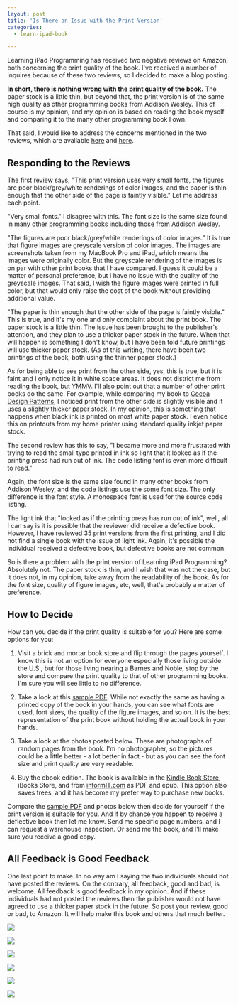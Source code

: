 ```yaml
---
layout: post
title: 'Is There an Issue with the Print Version'
categories:
  - learn-ipad-book

---
```


Learning iPad Programming has received two negative reviews on Amazon, both concerning the print quality of the book. I've received a number of inquires because of these two reviews, so I decided to make a blog posting.

**In short, there is nothing wrong with the print quality of the book.** The paper stock is a little thin, but beyond that, the print version is of the same high quality as other programming books from Addison Wesley. This of course is my opinion, and my opinion is based on reading the book myself and comparing it to the many other programming book I own.

That said, I would like to address the concerns mentioned in the two reviews, which are available [here][review1] and [here][review2].

## Responding to the Reviews

The first review says, "This print version uses very small fonts, the figures are poor black/grey/white renderings of color images, and the paper is thin enough that the other side of the page is faintly visible." Let me address each point.

"Very small fonts." I disagree with this. The font size is the same size found in many other programming books including those from Addison Wesley. 

"The figures are poor black/grey/white renderings of color images." It is true that figure images are greyscale version of color images. The images are screenshots taken from my MacBook Pro and iPad, which means the images were originally color. But the greyscale rendering of the images is on par with other print books that I have compared. I guess it could be a matter of personal preference, but I have no issue with the quality of the greyscale images. That said, I wish the figure images were printed in full color, but that would only raise the cost of the book without providing additional value.

"The paper is thin enough that the other side of the page is faintly visible." This is true, and it's my one and only complaint about the print book. The paper stock is a little thin. The issue has been brought to the publisher's attention, and they plan to use a thicker paper stock in the future. When that will happen is something I don't know, but I have been told future printings will use thicker paper stock. (As of this writing, there have been two printings of the book, both using the thinner paper stock.)

As for being able to see print from the other side, yes, this is true, but it is faint and I only notice it in white space areas. It does not district me from reading the book, but [YMMV][ymmv]. I'll also point out that a number of other print books do the same. For example, while comparing my book to [Cocoa Design Patterns][cdp], I noticed print from the other side is slightly visible and it uses a slightly thicker paper stock. In my opinion, this is something that happens when black ink is printed on most white paper stock. I even notice this on printouts from my home printer using standard quality inkjet paper stock.

The second review has this to say, "I became more and more frustrated with trying to read the small type printed in ink so light that it looked as if the printing press had run out of ink. The code listing font is even more difficult to read."

Again, the font size is the same size found in many other books from Addison Wesley, and the code listings use the some font size. The only difference is the font style. A monospace font is used for the source code listing.

The light ink that "looked as if the printing press has run out of ink", well, all I can say is it is possible that the reviewer did receive a defective book. However, I have reviewed 35 print versions from the first printing, and I did not find a single book with the issue of light ink. Again, it's possible the individual received a defective book, but defective books are not common.

So is there a problem with the print version of Learning iPad Programming? Absolutely not. The paper stock is thin, and I wish that was not the case, but it does not, in my opinion, take away from the readability of the book. As for the font size, quality of figure images, etc, well, that's probably a matter of preference.

## How to Decide

How can you decide if the print quality is suitable for you? Here are some options for you:

1) Visit a brick and mortar book store and flip through the pages yourself. I know this is not an option for everyone especially those living outside the U.S., but for those living nearing a Barnes and Noble, stop by the store and compare the print quality to that of other programming books. I'm sure you will see little to no difference.

2) Take a look at this [sample PDF][pdf]. While not exactly the same as having a printed copy of the book in your hands, you can see what fonts are used, font sizes, the quality of the figure images, and so on. It is the best representation of the print book without holding the actual book in your hands.

3) Take a look at the photos posted below. These are photographs of random pages from the book. I'm no photographer, so the pictures could be a little better - a lot better in fact - but as you can see the font size and print quality are very readable.

4) Buy the ebook edition. The book is available in the [Kindle Book Store][kindle], iBooks Store, and from [informIT.com][informit] as PDF and epub. This option also saves trees, and it has become my prefer way to purchase new books.

Compare the [sample PDF][pdf] and photos below then decide for yourself if the print version is suitable for you. And if by chance you happen to receive a deflective book then let me know. Send me specific page numbers, and I can request a warehouse inspection. Or send me the book, and I'll make sure you receive a good copy. 

## All Feedback is Good Feedback

One last point to make. In no way am I saying the two individuals should not have posted the reviews. On the contrary, all feedback, good and bad, is welcome. All feedback is good feedback in my opinion. And if these individuals had not posted the reviews then the publisher would not have agreed to use a thicker paper stock in the future. So post your review, good or bad, to Amazon. It will help make this book and others that much better.

![](/images/blog/2012-03-24/IMG_3920.jpg)

![](/images/blog/2012-03-24/IMG_3924.jpg)

![](/images/blog/2012-03-24/IMG_3926.jpg)

![](/images/blog/2012-03-24/IMG_3928.jpg)

![](/images/blog/2012-03-24/IMG_3929.jpg)

![](/images/blog/2012-03-24/IMG_3933.jpg)


[review1]: http://www.amazon.com/review/R19TKCFJHSKQUW/ref=cm_cr_pr_perm?ie=UTF8&amp;ASIN=0321750403&amp;nodeID=&amp;tag=&amp;linkCode= 
[review2]: http://www.amazon.com/review/R2XCRENVK65S89/ref=cm_cr_pr_perm?ie=UTF8&amp;ASIN=0321750403&amp;nodeID=&amp;tag=&amp;linkCode= 
[ymmv]: http://netforbeginners.about.com/od/xyz/f/What-Is-YMMV.htm
[cdp]: http://www.amazon.com/gp/product/0321535022/ref=as_li_ss_il?ie=UTF8&amp;tag=whitepeaksoft-20&amp;linkCode=as2&amp;camp=1789&amp;creative=390957&amp;creativeASIN=0321535022
[pdf]: http://ptgmedia.pearsoncmg.com/images/9780321750402/samplepages/0321750403.pdf
[kindle]: http://amzn.to/ipadprogbook-kindle
[informit]: http://www.informit.com/store/product.aspx?isbn=0321750403
